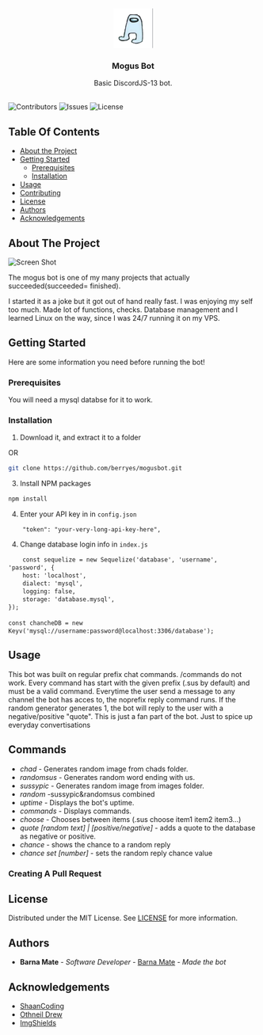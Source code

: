 <br/>
<p align="center">
  <a href="https://github.com/berryes/mogusbot">
    <img src="logo.jpg" alt="Logo" width="80" height="80">
  </a>

  <h3 align="center">Mogus Bot</h3>

  <p align="center">
    Basic DiscordJS-13 bot.
    <br/>
    <br/>
  </p>
</p>

![Contributors](https://img.shields.io/github/contributors/berryes/mogusbot?color=dark-green) ![Issues](https://img.shields.io/github/issues/berryes/mogusbot) ![License](https://img.shields.io/github/license/berryes/mogusbot) 

## Table Of Contents

* [About the Project](#about-the-project)
* [Getting Started](#getting-started)
  * [Prerequisites](#prerequisites)
  * [Installation](#installation)
* [Usage](#usage)
* [Contributing](#contributing)
* [License](#license)
* [Authors](#authors)
* [Acknowledgements](#acknowledgements)

## About The Project

![Screen Shot](images/screenshot.png)

The mogus bot is one of my many projects that actually succeeded(succeeded= finished).

I started it as a joke but it got out of hand really fast. I was enjoying my self too much. Made lot of functions, checks. Database management and I learned Linux on the way, since I was 24/7 running it on my VPS. 

## Getting Started

Here are some information you need before running the bot!

### Prerequisites

You will need a mysql databse for it to work.

### Installation

1. Download it, and extract it to a folder

OR
```sh
git clone https://github.com/berryes/mogusbot.git
```

3. Install NPM packages

```sh
npm install
```

4. Enter your API key in  in `config.json`

```JS
    "token": "your-very-long-api-key-here",

```
4. Change database login info in  `index.js`
```JS
    const sequelize = new Sequelize('database', 'username', 'password', {
	host: 'localhost',
	dialect: 'mysql',
	logging: false,
	storage: 'database.mysql',
});

const chancheDB = new Keyv('mysql://username:password@localhost:3306/database');

```



## Usage

This bot was built on regular prefix chat commands. /commands do not work. Every command has start with the given prefix (.sus by default) and must be a valid command. Everytime the user send a message to any channel the bot has acces to, the noprefix reply command runs. If the random generator generates 1, the bot will reply to the user with a negative/positive "quote". This is just a fan part of the bot. Just to spice up everyday convertisations 

## Commands

- *chad* - Generates random image from chads folder.
- *randomsus* - Generates random word ending with us.
- *sussypic* - Generates random image from images folder.
- *random* -sussypic&randomsus combined
- *uptime* - Displays the bot's uptime.
- *commands* - Displays commands.
- *choose* - Chooses between items (.sus choose item1 item2 item3...)
- *quote [random text] | [positive/negative]* - adds a quote to the database as negative or positive. 
- *chance* - shows the chance to a random reply
- *chance set [number]* - sets the random reply chance value

### Creating A Pull Request



## License

Distributed under the MIT License. See [LICENSE](https://github.com/berryes/mogusbot/blob/main/LICENSE.md) for more information.

## Authors

* **Barna Mate** - *Software Developer* - [Barna Mate](https://github.com/berryes/) - *Made the bot*

## Acknowledgements

* [ShaanCoding](https://github.com/ShaanCoding/)
* [Othneil Drew](https://github.com/othneildrew/Best-README-Template)
* [ImgShields](https://shields.io/)
